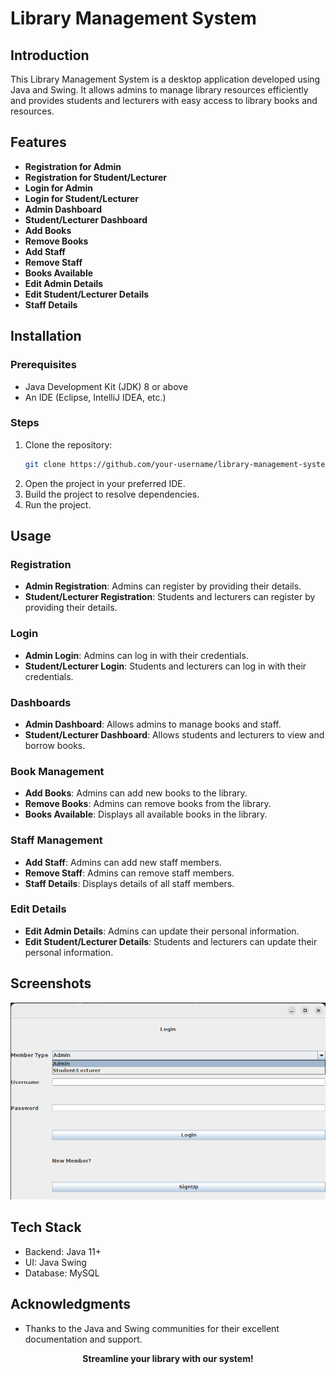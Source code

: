 # Library Management System

## Introduction
This Library Management System is a desktop application developed using Java and Swing. It allows admins to manage library resources efficiently and provides students and lecturers with easy access to library books and resources.

## Features
- **Registration for Admin**
- **Registration for Student/Lecturer**
- **Login for Admin**
- **Login for Student/Lecturer**
- **Admin Dashboard**
- **Student/Lecturer Dashboard**
- **Add Books**
- **Remove Books**
- **Add Staff**
- **Remove Staff**
- **Books Available**
- **Edit Admin Details**
- **Edit Student/Lecturer Details**
- **Staff Details**

## Installation

### Prerequisites
- Java Development Kit (JDK) 8 or above
- An IDE (Eclipse, IntelliJ IDEA, etc.)

### Steps
1. Clone the repository:
    ```bash
    git clone https://github.com/your-username/library-management-system.git
    ```
2. Open the project in your preferred IDE.
3. Build the project to resolve dependencies.
4. Run the project.

## Usage

### Registration
- **Admin Registration**: Admins can register by providing their details.
- **Student/Lecturer Registration**: Students and lecturers can register by providing their details.

### Login
- **Admin Login**: Admins can log in with their credentials.
- **Student/Lecturer Login**: Students and lecturers can log in with their credentials.

### Dashboards
- **Admin Dashboard**: Allows admins to manage books and staff.
- **Student/Lecturer Dashboard**: Allows students and lecturers to view and borrow books.

### Book Management
- **Add Books**: Admins can add new books to the library.
- **Remove Books**: Admins can remove books from the library.
- **Books Available**: Displays all available books in the library.

### Staff Management
- **Add Staff**: Admins can add new staff members.
- **Remove Staff**: Admins can remove staff members.
- **Staff Details**: Displays details of all staff members.

### Edit Details
- **Edit Admin Details**: Admins can update their personal information.
- **Edit Student/Lecturer Details**: Students and lecturers can update their personal information.

## Screenshots
![alt text](https://github.com/S-ishita/Library-Management-System/blob/master/src/login.png)

## Tech Stack
- Backend: Java 11+
- UI: Java Swing
- Database: MySQL


## Acknowledgments
- Thanks to the Java and Swing communities for their excellent documentation and support.

<center><b>Streamline your library with our system!</b></center>

